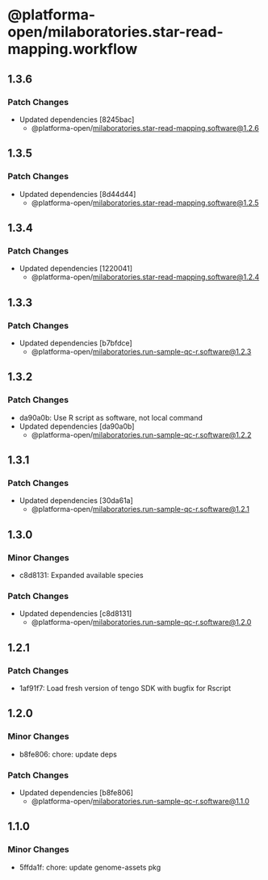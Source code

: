 # @platforma-open/milaboratories.star-read-mapping.workflow

## 1.3.6

### Patch Changes

- Updated dependencies [8245bac]
  - @platforma-open/milaboratories.star-read-mapping.software@1.2.6

## 1.3.5

### Patch Changes

- Updated dependencies [8d44d44]
  - @platforma-open/milaboratories.star-read-mapping.software@1.2.5

## 1.3.4

### Patch Changes

- Updated dependencies [1220041]
  - @platforma-open/milaboratories.star-read-mapping.software@1.2.4

## 1.3.3

### Patch Changes

- Updated dependencies [b7bfdce]
  - @platforma-open/milaboratories.run-sample-qc-r.software@1.2.3

## 1.3.2

### Patch Changes

- da90a0b: Use R script as software, not local command
- Updated dependencies [da90a0b]
  - @platforma-open/milaboratories.run-sample-qc-r.software@1.2.2

## 1.3.1

### Patch Changes

- Updated dependencies [30da61a]
  - @platforma-open/milaboratories.run-sample-qc-r.software@1.2.1

## 1.3.0

### Minor Changes

- c8d8131: Expanded available species

### Patch Changes

- Updated dependencies [c8d8131]
  - @platforma-open/milaboratories.run-sample-qc-r.software@1.2.0

## 1.2.1

### Patch Changes

- 1af91f7: Load fresh version of tengo SDK with bugfix for Rscript

## 1.2.0

### Minor Changes

- b8fe806: chore: update deps

### Patch Changes

- Updated dependencies [b8fe806]
  - @platforma-open/milaboratories.run-sample-qc-r.software@1.1.0

## 1.1.0

### Minor Changes

- 5ffda1f: chore: update genome-assets pkg
